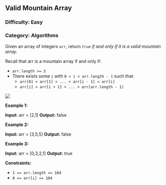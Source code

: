 ## Valid Mountain Array

### Difficulty: Easy

### Category: Algorithms

Given an array of integers `arr`, return _`true` if and only if it is a valid mountain array_.

Recall that arr is a mountain array if and only if:

*   `arr.length >= 3`
*   There exists some `i` with `0 < i < arr.length - 1` such that:
    *   `arr[0] < arr[1] < ... < arr[i - 1] < arr[i]`
    *   `arr[i] > arr[i + 1] > ... > arr[arr.length - 1]`

![](https://assets.leetcode.com/uploads/2019/10/20/hint_valid_mountain_array.png)

**Example 1:**

**Input:** arr = \[2,1\]
**Output:** false

**Example 2:**

**Input:** arr = \[3,5,5\]
**Output:** false

**Example 3:**

**Input:** arr = \[0,3,2,1\]
**Output:** true

**Constraints:**

*   `1 <= arr.length <= 104`
*   `0 <= arr[i] <= 104`
